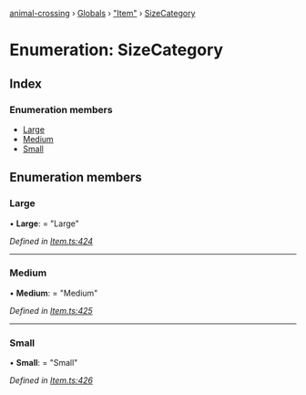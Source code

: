 [animal-crossing](../README.md) › [Globals](../globals.md) › ["Item"](../modules/_item_.md) › [SizeCategory](_item_.sizecategory.md)

# Enumeration: SizeCategory

## Index

### Enumeration members

* [Large](_item_.sizecategory.md#large)
* [Medium](_item_.sizecategory.md#medium)
* [Small](_item_.sizecategory.md#small)

## Enumeration members

###  Large

• **Large**: = "Large"

*Defined in [Item.ts:424](https://github.com/Norviah/animal-crossing/blob/ba83c61/module/types/Item.ts#L424)*

___

###  Medium

• **Medium**: = "Medium"

*Defined in [Item.ts:425](https://github.com/Norviah/animal-crossing/blob/ba83c61/module/types/Item.ts#L425)*

___

###  Small

• **Small**: = "Small"

*Defined in [Item.ts:426](https://github.com/Norviah/animal-crossing/blob/ba83c61/module/types/Item.ts#L426)*
